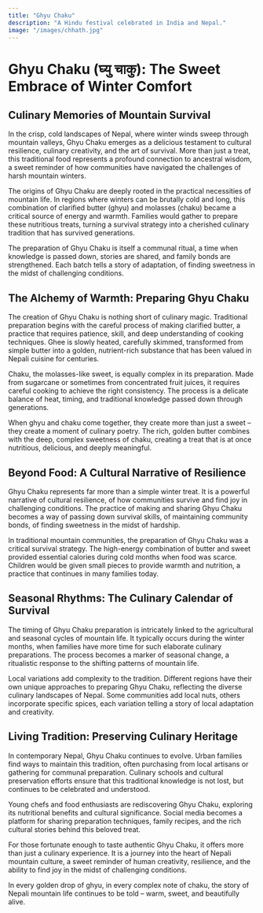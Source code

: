 ```yaml
---
title: "Ghyu Chaku"
description: "A Hindu festival celebrated in India and Nepal."
image: "/images/chhath.jpg"
---
```


# Ghyu Chaku (घ्यु चाकु): The Sweet Embrace of Winter Comfort

## Culinary Memories of Mountain Survival

In the crisp, cold landscapes of Nepal, where winter winds sweep through mountain valleys, Ghyu Chaku emerges as a delicious testament to cultural resilience, culinary creativity, and the art of survival. More than just a treat, this traditional food represents a profound connection to ancestral wisdom, a sweet reminder of how communities have navigated the challenges of harsh mountain winters.

The origins of Ghyu Chaku are deeply rooted in the practical necessities of mountain life. In regions where winters can be brutally cold and long, this combination of clarified butter (ghyu) and molasses (chaku) became a critical source of energy and warmth. Families would gather to prepare these nutritious treats, turning a survival strategy into a cherished culinary tradition that has survived generations.

The preparation of Ghyu Chaku is itself a communal ritual, a time when knowledge is passed down, stories are shared, and family bonds are strengthened. Each batch tells a story of adaptation, of finding sweetness in the midst of challenging conditions.

## The Alchemy of Warmth: Preparing Ghyu Chaku

The creation of Ghyu Chaku is nothing short of culinary magic. Traditional preparation begins with the careful process of making clarified butter, a practice that requires patience, skill, and deep understanding of cooking techniques. Ghee is slowly heated, carefully skimmed, transformed from simple butter into a golden, nutrient-rich substance that has been valued in Nepali cuisine for centuries.

Chaku, the molasses-like sweet, is equally complex in its preparation. Made from sugarcane or sometimes from concentrated fruit juices, it requires careful cooking to achieve the right consistency. The process is a delicate balance of heat, timing, and traditional knowledge passed down through generations.

When ghyu and chaku come together, they create more than just a sweet – they create a moment of culinary poetry. The rich, golden butter combines with the deep, complex sweetness of chaku, creating a treat that is at once nutritious, delicious, and deeply meaningful.

## Beyond Food: A Cultural Narrative of Resilience

Ghyu Chaku represents far more than a simple winter treat. It is a powerful narrative of cultural resilience, of how communities survive and find joy in challenging conditions. The practice of making and sharing Ghyu Chaku becomes a way of passing down survival skills, of maintaining community bonds, of finding sweetness in the midst of hardship.

In traditional mountain communities, the preparation of Ghyu Chaku was a critical survival strategy. The high-energy combination of butter and sweet provided essential calories during cold months when food was scarce. Children would be given small pieces to provide warmth and nutrition, a practice that continues in many families today.

## Seasonal Rhythms: The Culinary Calendar of Survival

The timing of Ghyu Chaku preparation is intricately linked to the agricultural and seasonal cycles of mountain life. It typically occurs during the winter months, when families have more time for such elaborate culinary preparations. The process becomes a marker of seasonal change, a ritualistic response to the shifting patterns of mountain life.

Local variations add complexity to the tradition. Different regions have their own unique approaches to preparing Ghyu Chaku, reflecting the diverse culinary landscapes of Nepal. Some communities add local nuts, others incorporate specific spices, each variation telling a story of local adaptation and creativity.

## Living Tradition: Preserving Culinary Heritage

In contemporary Nepal, Ghyu Chaku continues to evolve. Urban families find ways to maintain this tradition, often purchasing from local artisans or gathering for communal preparation. Culinary schools and cultural preservation efforts ensure that this traditional knowledge is not lost, but continues to be celebrated and understood.

Young chefs and food enthusiasts are rediscovering Ghyu Chaku, exploring its nutritional benefits and cultural significance. Social media becomes a platform for sharing preparation techniques, family recipes, and the rich cultural stories behind this beloved treat.

For those fortunate enough to taste authentic Ghyu Chaku, it offers more than just a culinary experience. It is a journey into the heart of Nepali mountain culture, a sweet reminder of human creativity, resilience, and the ability to find joy in the midst of challenging conditions.

In every golden drop of ghyu, in every complex note of chaku, the story of Nepali mountain life continues to be told – warm, sweet, and beautifully alive.